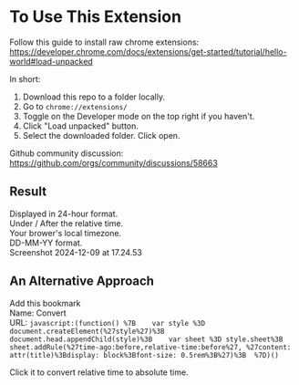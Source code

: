 # To Use This Extension

Follow this guide to install raw chrome extensions:
https://developer.chrome.com/docs/extensions/get-started/tutorial/hello-world#load-unpacked

In short:
1. Download this repo to a folder locally.
2. Go to `chrome://extensions/`
3. Toggle on the Developer mode on the top right if you haven't.
4. Click "Load unpacked" button.
5. Select the downloaded folder. Click open.

Github community discussion: https://github.com/orgs/community/discussions/58663

## Result

Displayed in 24-hour format.\
Under / After the relative time.\
Your brower's local timezone.\
DD-MM-YY format.\
Screenshot 2024-12-09 at 17.24.53


## An Alternative Approach

Add this bookmark\
Name: Convert\
URL: `javascript:(function() %7B    var style %3D document.createElement(%27style%27)%3B    document.head.appendChild(style)%3B    var sheet %3D style.sheet%3B    sheet.addRule(%27time-ago:before,relative-time:before%27, %27content: attr(title)%3Bdisplay: block%3Bfont-size: 0.5rem%3B%27)%3B  %7D)()`

Click it to convert relative time to absolute time.
